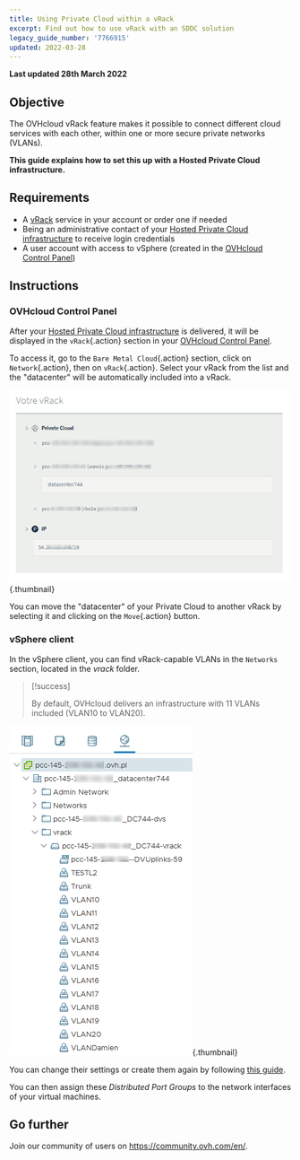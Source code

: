 ```yaml
---
title: Using Private Cloud within a vRack
excerpt: Find out how to use vRack with an SDDC solution
legacy_guide_number: '7766915'
updated: 2022-03-28
---
```


**Last updated 28th March 2022**

## Objective

The OVHcloud vRack feature makes it possible to connect different cloud services with each other, within one or more secure private networks (VLANs).

**This guide explains how to set this up with a Hosted Private Cloud infrastructure.**

## Requirements

- A [vRack](https://www.ovh.com/sg/solutions/vrack/) service in your account or order one if needed
- Being an administrative contact of your [Hosted Private Cloud infrastructure](https://www.ovhcloud.com/en-sg/enterprise/products/hosted-private-cloud/) to receive login credentials
- A user account with access to vSphere (created in the [OVHcloud Control Panel](https://ca.ovh.com/auth/?action=gotomanager&from=https://www.ovh.com/sg/&ovhSubsidiary=sg))

## Instructions

### OVHcloud Control Panel

After your [Hosted Private Cloud infrastructure](https://www.ovhcloud.com/en-sg/enterprise/products/hosted-private-cloud/) is delivered, it will be displayed in the `vRack`{.action} section in your [OVHcloud Control Panel](https://ca.ovh.com/auth/?action=gotomanager&from=https://www.ovh.com/sg/&ovhSubsidiary=sg). 

To access it, go to the `Bare Metal Cloud`{.action} section, click on `Network`{.action}, then on `vRack`{.action}. Select your vRack from the list and the "datacenter" will be automatically included into a vRack.

![Data centre](images/vRackDatacenter.PNG){.thumbnail}

You can move the "datacenter" of your Private Cloud to another vRack by selecting it and clicking on the `Move`{.action} button.

### vSphere client

In the vSphere client, you can find vRack-capable VLANs in the `Networks` section, located in the *vrack* folder.

> [!success]
>
> By default, OVHcloud delivers an infrastructure with 11 VLANs included (VLAN10 to VLAN20).
>

![vlan](images/vRackVsphere.png){.thumbnail}

You can change their settings or create them again by following [this guide](/pages/cloud/private-cloud/creation_vlan).

You can then assign these *Distributed Port Groups* to the network interfaces of your virtual machines.

## Go further

Join our community of users on <https://community.ovh.com/en/>.
